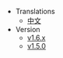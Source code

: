
* Translations
  * [中文](/)
* Version
  * [v1.6.x](/)
  * [v1.5.0](https://ghjayce.github.io/j-weapons/v1.5.0/)
